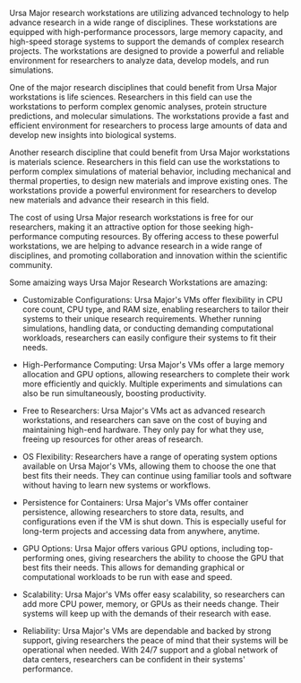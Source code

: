 Ursa Major research workstations are utilizing advanced technology to help advance research in a wide range of disciplines. These workstations are equipped with high-performance processors, large memory capacity, and high-speed storage systems to support the demands of complex research projects. The workstations are designed to provide a powerful and reliable environment for researchers to analyze data, develop models, and run simulations.

One of the major research disciplines that could benefit from Ursa Major workstations is life sciences. Researchers in this field can use the workstations to perform complex genomic analyses, protein structure predictions, and molecular simulations. The workstations provide a fast and efficient environment for researchers to process large amounts of data and develop new insights into biological systems.

Another research discipline that could benefit from Ursa Major workstations is materials science. Researchers in this field can use the workstations to perform complex simulations of material behavior, including mechanical and thermal properties, to design new materials and improve existing ones. The workstations provide a powerful environment for researchers to develop new materials and advance their research in this field.

The cost of using Ursa Major research workstations is free for our researchers, making it an attractive option for those seeking high-performance computing resources. By offering access to these powerful workstations, we are helping to advance research in a wide range of disciplines, and promoting collaboration and innovation within the scientific community.

Some amaizing ways Ursa Major Research Workstations are amazing:

* Customizable Configurations: Ursa Major's VMs offer flexibility in CPU core count, CPU type, and RAM size, enabling researchers to tailor their systems to their unique research requirements. Whether running simulations, handling data, or conducting demanding computational workloads, researchers can easily configure their systems to fit their needs.

* High-Performance Computing: Ursa Major's VMs offer a large memory allocation and GPU options, allowing researchers to complete their work more efficiently and quickly. Multiple experiments and simulations can also be run simultaneously, boosting productivity.

* Free to Researchers: Ursa Major's VMs act as advanced research workstations, and researchers can save on the cost of buying and maintaining high-end hardware. They only pay for what they use, freeing up resources for other areas of research.

* OS Flexibility: Researchers have a range of operating system options available on Ursa Major's VMs, allowing them to choose the one that best fits their needs. They can continue using familiar tools and software without having to learn new systems or workflows.

* Persistence for Containers: Ursa Major's VMs offer container persistence, allowing researchers to store data, results, and configurations even if the VM is shut down. This is especially useful for long-term projects and accessing data from anywhere, anytime.

* GPU Options: Ursa Major offers various GPU options, including top-performing ones, giving researchers the ability to choose the GPU that best fits their needs. This allows for demanding graphical or computational workloads to be run with ease and speed.

* Scalability: Ursa Major's VMs offer easy scalability, so researchers can add more CPU power, memory, or GPUs as their needs change. Their systems will keep up with the demands of their research with ease.

* Reliability: Ursa Major's VMs are dependable and backed by strong support, giving researchers the peace of mind that their systems will be operational when needed. With 24/7 support and a global network of data centers, researchers can be confident in their systems' performance.
